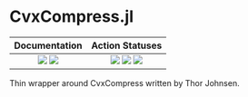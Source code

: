 # CvxCompress.jl

| **Documentation** | **Action Statuses** |
|:---:|:---:|
| [![][docs-dev-img]][docs-dev-url] [![][docs-stable-img]][docs-stable-url] | [![][doc-build-status-img]][doc-build-status-url] [![][build-status-img]][build-status-url] [![][code-coverage-img]][code-coverage-results] |

Thin wrapper around CvxCompress written by Thor Johnsen.


[docs-dev-img]: https://img.shields.io/badge/docs-dev-blue.svg
[docs-dev-url]: https://chevronetc.github.io/CvxCompress.jl/dev/

[docs-stable-img]: https://img.shields.io/badge/docs-stable-blue.svg
[docs-stable-url]: https://ChevronETC.github.io/CvxCompress.jl/stable

[doc-build-status-img]: https://github.com/ChevronETC/CvxCompress.jl/workflows/Documentation/badge.svg
[doc-build-status-url]: https://github.com/ChevronETC/CvxCompress.jl/actions?query=workflow%3ADocumentation

[build-status-img]: https://github.com/ChevronETC/CvxCompress.jl/workflows/Tests/badge.svg
[build-status-url]: https://github.com/ChevronETC/CvxCompress.jl/actions?query=workflow%3A"Tests"

[code-coverage-img]: https://codecov.io/gh/ChevronETC/CvxCompress.jl/branch/master/graph/badge.svg
[code-coverage-results]: https://codecov.io/gh/ChevronETC/CvxCompress.jl
